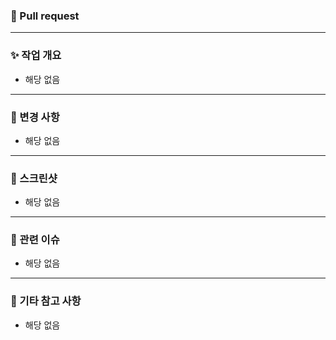### 📌 Pull request
<!-- PR 주제를 작성 ex) feat: 회원가입 폼 UI 구현 -->
>

---

### ✨ 작업 개요
<!-- 어떤 기능을 개발/수정했는지 간략히 작성 -->
- 해당 없음

---

### 🔧 변경 사항
<!-- 주요 변경 사항을 작성 -->
- 해당 없음

---

### 📸 스크린샷
<!-- UI 변경이 있다면 before / after 이미지 첨부 -->
- 해당 없음
---

### 📂 관련 이슈
<!-- 해당할 경우에만 작성 -->
- 해당 없음

---

### 📌 기타 참고 사항
<!-- 리뷰어가 알면 좋을 정보 (ex. npm install 필요, API Key 필요 등) -->
- 해당 없음
